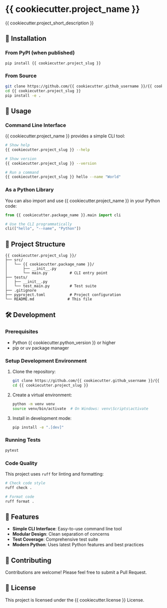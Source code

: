 # {{ cookiecutter.project_name }}

{{ cookiecutter.project_short_description }}

## 🚀 Installation

### From PyPI (when published)

```bash
pip install {{ cookiecutter.project_slug }}
```

### From Source

```bash
git clone https://github.com/{{ cookiecutter.github_username }}/{{ cookiecutter.project_slug }}.git
cd {{ cookiecutter.project_slug }}
pip install -e .
```

## 📖 Usage

### Command Line Interface

{{ cookiecutter.project_name }} provides a simple CLI tool:

```bash
# Show help
{{ cookiecutter.project_slug }} --help

# Show version
{{ cookiecutter.project_slug }} --version

# Run a command
{{ cookiecutter.project_slug }} hello --name "World"
```

### As a Python Library

You can also import and use {{ cookiecutter.project_name }} in your Python code:

```python
from {{ cookiecutter.package_name }}.main import cli

# Use the CLI programmatically
cli(["hello", "--name", "Python"])
```

## 📁 Project Structure

```
{{ cookiecutter.project_slug }}/
├── src/
│   └── {{ cookiecutter.package_name }}/
│       ├── __init__.py
│       └── main.py          # CLI entry point
├── tests/
│   ├── __init__.py
│   └── test_main.py         # Test suite
├── .gitignore
├── pyproject.toml           # Project configuration
└── README.md               # This file
```

## 🛠️ Development

### Prerequisites

- Python {{ cookiecutter.python_version }} or higher
- pip or uv package manager

### Setup Development Environment

1. Clone the repository:
   ```bash
   git clone https://github.com/{{ cookiecutter.github_username }}/{{ cookiecutter.project_slug }}.git
   cd {{ cookiecutter.project_slug }}
   ```

2. Create a virtual environment:
   ```bash
   python -m venv venv
   source venv/bin/activate  # On Windows: venv\Scripts\activate
   ```

3. Install in development mode:
   ```bash
   pip install -e ".[dev]"
   ```

### Running Tests

```bash
pytest
```

### Code Quality

This project uses `ruff` for linting and formatting:

```bash
# Check code style
ruff check .

# Format code
ruff format .
```

## 📝 Features

- **Simple CLI Interface**: Easy-to-use command line tool
- **Modular Design**: Clean separation of concerns
- **Test Coverage**: Comprehensive test suite
- **Modern Python**: Uses latest Python features and best practices

## 🤝 Contributing

Contributions are welcome! Please feel free to submit a Pull Request.

## 📜 License

This project is licensed under the {{ cookiecutter.license }} License.

